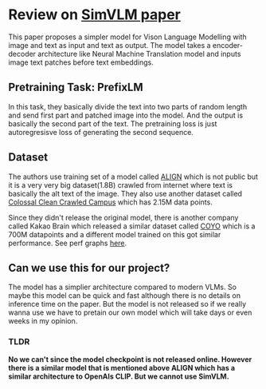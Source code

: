 # Review on [SimVLM paper](https://arxiv.org/abs/2108.10904)
This paper proposes a simpler model for Vison Language Modelling with image and text as input and text as output. The model takes a encoder-decoder architecture like Neural Machine Translation model and inputs image text patches before text embeddings.

## Pretraining Task: PrefixLM
In this task, they basically divide the text into two parts of random length and send first part and patched image into the model. And the output is basically the second part of the text. The pretraining loss is just autoregresisve loss of generating the second sequence.

## Dataset
The authors use training set of a model called [ALIGN](https://research.google/blog/align-scaling-up-visual-and-vision-language-representation-learning-with-noisy-text-supervision/) which is not public but it is a very very big dataset(1.8B) crawled from internet where text is basically the alt text of the image. They also use another dataset called [Colossal Clean Crawled Campus](https://huggingface.co/datasets/allenai/c4) which has 2.15M data points. 

Since they didn't release the original model, there is another company called Kakao Brain which released a similar dataset called [COYO](https://github.com/kakaobrain/coyo-dataset#dataset-preview) which is a 700M datapoints and a different model trained on this got similar performance. See perf graphs [here](https://huggingface.co/kakaobrain/align-base#align-base-model).

## Can we use this for our project?

The model has a simplier architecture compared to modern VLMs. So maybe this model can be quick and fast although there is no details on inference time on the paper. But the model is not released so if we really wanna use we have to pretain our own model which will take days or even weeks in my opinion.

### TLDR
**No we can't since the model checkpoint is not released online. 
However there is a similar model that is mentioned above ALIGN which has a similar architecture to OpenAIs CLIP. But we cannot use SimVLM.**
